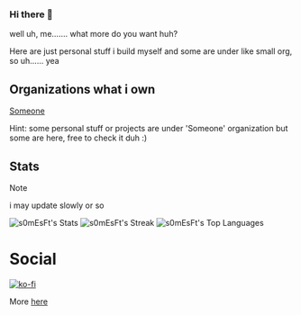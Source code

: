 ### Hi there 👋


well uh, me....... what more do you want huh?


Here are just personal stuff i build myself and some are under like small org, so uh...... yea



## Organizations what i own
[Someone](https://github.com/someonestuff)

Hint: some personal stuff or projects are under 'Someone' organization but some are here, free to check it duh :)

## Stats               
> [!NOTE]
> i may update slowly or so


![s0mEsFt's Stats](https://github-readme-stats.vercel.app/api?username=s0mEsFt&theme=gotham&show_icons=true&hide_border=true&count_private=false) ![s0mEsFt's Streak](https://github-readme-streak-stats.herokuapp.com/?user=s0mEsFt&theme=gotham&hide_border=true)
                     ![s0mEsFt's Top Languages](https://github-readme-stats.vercel.app/api/top-langs/?username=s0mEsFt&theme=gotham&show_icons=true&hide_border=true&layout=compact)

# Social
[![ko-fi](https://ko-fi.com/img/githubbutton_sm.svg)](https://ko-fi.com/K3K6XC1ZJ)





More [here](https://linktr.ee/somesft)
